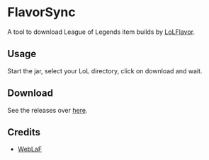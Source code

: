 # FlavorSync

A tool to download League of Legends item builds by [LoLFlavor](http://lolflavor.com/).

## Usage

Start the jar, select your LoL directory, click on download and wait.

## Download

See the releases over [here](https://github.com/MineKayama/FlavorSync/releases).

## Credits

* [WebLaF](https://github.com/mgarin/weblaf)
